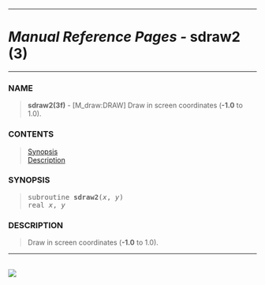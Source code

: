 <?
<body>
  <a name="top" id="top"></a>
  <div id="Container">
    <div id="Content">
      <div class="c352">
        <hr />
        <h1><i>Manual Reference Pages -</i> sdraw2 (3)</h1>
        <hr />
      </div><a name="0"></a>
      <h3><a name="0">NAME</a></h3>
      <blockquote>
        <b>sdraw2(3f)</b> - [M_draw:DRAW] Draw in screen coordinates (<b>-1.0</b> to 1.0). <b></b>
      </blockquote><a name="contents" id="contents"></a>
      <h3>CONTENTS</h3>
      <blockquote>
        <a href="#1">Synopsis</a><br />
        <a href="#2">Description</a><br />
      </blockquote><a name="3"></a>
      <h3><a name="3">SYNOPSIS</a></h3>
      <blockquote>
        <pre>
subroutine <b>sdraw2</b>(<i>x</i>, <i>y</i>)
real <i>x</i>, <i>y</i>
</pre>
      </blockquote><a name="2"></a>
      <h3><a name="2">DESCRIPTION</a></h3>
      <blockquote>
        Draw in screen coordinates (<b>-1.0</b> to 1.0).
      </blockquote>
      <hr />
      <br />
      <div class="c352"><img src="../images/sdraw2.3m_draw.gif" /></div>
    </div>
  </div>
</body>
